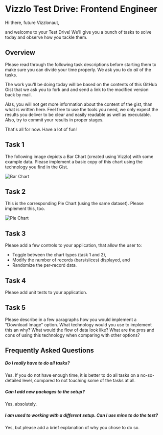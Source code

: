 # Vizzlo Test Drive: Frontend Engineer

Hi there, future Vizzlonaut,

and welcome to your Test Drive! We'll give you a bunch of tasks to solve today
and observe how you tackle them.

## Overview

Please read through the following task descriptions before starting them to make
sure you can divide your time properly. We ask you to do _all_ of the tasks.

The work you'll be doing today will be based on the contents of this GitHub Gist
that we ask you to fork and and send a link to the modified version back by mail.

Alas, you will not get more information about the content of the gist, than what
is written here. Feel free to use the tools you need, we only expect the results
you deliver to be clear and easily readable as well as executable. Also, try to
commit your results in proper stages.

That's all for now. Have a lot of fun!


## Task 1

The following image depicts a Bar Chart (created using Vizzlo) with some example data.
Please implement a basic copy of this chart using the technology you find in the Gist.

![Bar Chart](https://gist.githubusercontent.com/roblillack/861659c55cfd63a8fc0cce321cf8c4b1/raw/bar-chart.png)

## Task 2

This is the corresponding Pie Chart (using the same dataset). Please implement this,
too.

![Pie Chart](https://gist.githubusercontent.com/roblillack/861659c55cfd63a8fc0cce321cf8c4b1/raw/pie-chart.png)

## Task 3

Please add a few controls to your application, that allow the user to:

* Toggle between the chart types (task 1 and 2),
* Modify the number of records (bars/slices) displayed, and
* Randomize the per-record data.

## Task 4

Please add unit tests to your application.

## Task 5

Please describe in a few paragraphs how you would implement a "Download Image" option.
What technology would you use to implement this an why? What would the flow of data
look like? What are the pros and cons of using this technology when comparing with
other options?


## Frequently Asked Questions

##### Do I really have to do all tasks?

Yes. If you do not have enough time, it is better to do all tasks on a no-so-detailed
level, compared to not touching some of the tasks at all.

##### Can I add new packages to the setup?

Yes, absolutely.

##### I am used to working with a different setup. Can I use mine to do the test?

Yes, but please add a brief explanation of why you chose to do so.
